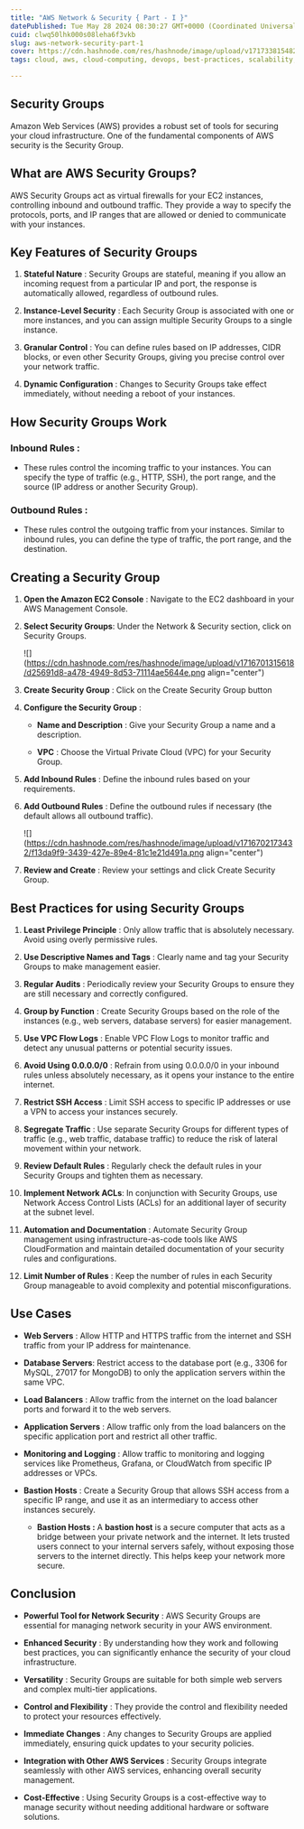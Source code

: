 ```yaml
---
title: "AWS Network & Security { Part - I }"
datePublished: Tue May 28 2024 08:30:27 GMT+0000 (Coordinated Universal Time)
cuid: clwq50lhk000s08leha6f3vkb
slug: aws-network-security-part-1
cover: https://cdn.hashnode.com/res/hashnode/image/upload/v1717338154824/eb562521-57cf-47a3-acbc-919871fa7a74.png
tags: cloud, aws, cloud-computing, devops, best-practices, scalability, aws-security, aws-certified-solutions-architect-associate, cloud-security, ec2-instance, aws-security-group

---
```


## Security Groups

Amazon Web Services (AWS) provides a robust set of tools for securing your cloud infrastructure. One of the fundamental components of AWS security is the Security Group.

## What are AWS Security Groups?

AWS Security Groups act as virtual firewalls for your EC2 instances, controlling inbound and outbound traffic. They provide a way to specify the protocols, ports, and IP ranges that are allowed or denied to communicate with your instances.

## Key Features of Security Groups

1. **Stateful Nature** : Security Groups are stateful, meaning if you allow an incoming request from a particular IP and port, the response is automatically allowed, regardless of outbound rules.
    
2. **Instance-Level Security** : Each Security Group is associated with one or more instances, and you can assign multiple Security Groups to a single instance.
    
3. **Granular Control** : You can define rules based on IP addresses, CIDR blocks, or even other Security Groups, giving you precise control over your network traffic.
    
4. **Dynamic Configuration** : Changes to Security Groups take effect immediately, without needing a reboot of your instances.
    

## How Security Groups Work

### Inbound Rules :

* These rules control the incoming traffic to your instances. You can specify the type of traffic (e.g., HTTP, SSH), the port range, and the source (IP address or another Security Group).
    

### Outbound Rules :

* These rules control the outgoing traffic from your instances. Similar to inbound rules, you can define the type of traffic, the port range, and the destination.
    

## Creating a Security Group

1. **Open the Amazon EC2 Console** : Navigate to the EC2 dashboard in your AWS Management Console.
    
2. **Select Security Groups**: Under the Network & Security section, click on Security Groups.
    
    ![](https://cdn.hashnode.com/res/hashnode/image/upload/v1716701315618/d25691d8-a478-4949-8d53-71114ae5644e.png align="center")
    
3. **Create Security Group** : Click on the Create Security Group button
    
4. **Configure the Security Group** :
    
    * **Name and Description** : Give your Security Group a name and a description.
        
    * **VPC** : Choose the Virtual Private Cloud (VPC) for your Security Group.
        
5. **Add Inbound Rules** : Define the inbound rules based on your requirements.
    
6. **Add Outbound Rules** : Define the outbound rules if necessary (the default allows all outbound traffic).
    
    ![](https://cdn.hashnode.com/res/hashnode/image/upload/v1716702173432/f13da9f9-3439-427e-89e4-81c1e21d491a.png align="center")
    
7. **Review and Create** : Review your settings and click Create Security Group.
    

## Best Practices for using Security Groups

1. **Least Privilege Principle** : Only allow traffic that is absolutely necessary. Avoid using overly permissive rules.
    
2. **Use Descriptive Names and Tags** : Clearly name and tag your Security Groups to make management easier.
    
3. **Regular Audits** : Periodically review your Security Groups to ensure they are still necessary and correctly configured.
    
4. **Group by Function** : Create Security Groups based on the role of the instances (e.g., web servers, database servers) for easier management.
    
5. **Use VPC Flow Logs** : Enable VPC Flow Logs to monitor traffic and detect any unusual patterns or potential security issues.
    
6. **Avoid Using 0.0.0.0/0** : Refrain from using 0.0.0.0/0 in your inbound rules unless absolutely necessary, as it opens your instance to the entire internet.
    
7. **Restrict SSH Access** : Limit SSH access to specific IP addresses or use a VPN to access your instances securely.
    
8. **Segregate Traffic** : Use separate Security Groups for different types of traffic (e.g., web traffic, database traffic) to reduce the risk of lateral movement within your network.
    
9. **Review Default Rules** : Regularly check the default rules in your Security Groups and tighten them as necessary.
    
10. **Implement Network ACLs**: In conjunction with Security Groups, use Network Access Control Lists (ACLs) for an additional layer of security at the subnet level.
    
11. **Automation and Documentation** : Automate Security Group management using infrastructure-as-code tools like AWS CloudFormation and maintain detailed documentation of your security rules and configurations.
    
12. **Limit Number of Rules** : Keep the number of rules in each Security Group manageable to avoid complexity and potential misconfigurations.
    

## Use Cases

* **Web Servers** : Allow HTTP and HTTPS traffic from the internet and SSH traffic from your IP address for maintenance.
    
* **Database Servers**: Restrict access to the database port (e.g., 3306 for MySQL, 27017 for MongoDB) to only the application servers within the same VPC.
    
* **Load Balancers** : Allow traffic from the internet on the load balancer ports and forward it to the web servers.
    
* **Application Servers** : Allow traffic only from the load balancers on the specific application port and restrict all other traffic.
    
* **Monitoring and Logging** : Allow traffic to monitoring and logging services like Prometheus, Grafana, or CloudWatch from specific IP addresses or VPCs.
    
* **Bastion Hosts** : Create a Security Group that allows SSH access from a specific IP range, and use it as an intermediary to access other instances securely.
    
    * **Bastion Hosts :** A **bastion host** is a secure computer that acts as a bridge between your private network and the internet. It lets trusted users connect to your internal servers safely, without exposing those servers to the internet directly. This helps keep your network more secure.
        

## Conclusion

* **Powerful Tool for Network Security** : AWS Security Groups are essential for managing network security in your AWS environment.
    
* **Enhanced Security** : By understanding how they work and following best practices, you can significantly enhance the security of your cloud infrastructure.
    
* **Versatility** : Security Groups are suitable for both simple web servers and complex multi-tier applications.
    
* **Control and Flexibility** : They provide the control and flexibility needed to protect your resources effectively.
    
* **Immediate Changes** : Any changes to Security Groups are applied immediately, ensuring quick updates to your security policies.
    
* **Integration with Other AWS Services** : Security Groups integrate seamlessly with other AWS services, enhancing overall security management.
    
* **Cost-Effective** : Using Security Groups is a cost-effective way to manage security without needing additional hardware or software solutions.